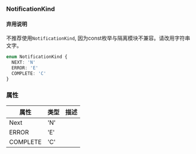 ### NotificationKind <icon badge type='enum'/>
#### 弃用说明
不推荐使用`NotificationKind`, 因为const枚举与隔离模块不兼容。请改用字符串文字。
```ts
enum NotificationKind {
  NEXT: 'N'
  ERROR: 'E'
  COMPLETE: 'C'
}
```
### 属性
| 属性 | 类型 | 描述 |
| --- | --- | --- |
| Next | 'N' | |
| ERROR | 'E' | |
| COMPLETE | 'C' | |
